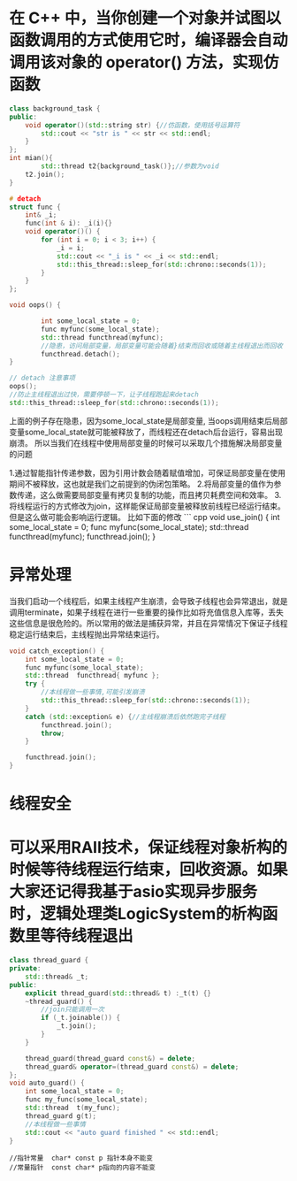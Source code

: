 # 在 C++ 中，当你创建一个对象并试图以函数调用的方式使用它时，编译器会自动调用该对象的 operator() 方法，实现仿函数
```c++
class background_task {
public:
	void operator()(std::string str) {//仿函数，使用括号运算符
		std::cout << "str is " << str << std::endl;
	}
};
int mian(){
    	std::thread t2{background_task()};//参数为void
	t2.join();
}

```
```c++
# detach
struct func {
    int& _i;
    func(int & i): _i(i){}
    void operator()() {
        for (int i = 0; i < 3; i++) {
            _i = i;
            std::cout << "_i is " << _i << std::endl;
            std::this_thread::sleep_for(std::chrono::seconds(1));
        }
    }
};

void oops() {

        int some_local_state = 0;
        func myfunc(some_local_state);
        std::thread functhread(myfunc);
        //隐患，访问局部变量，局部变量可能会随着}结束而回收或随着主线程退出而回收
        functhread.detach();    
}

// detach 注意事项
oops();
//防止主线程退出过快，需要停顿一下，让子线程跑起来detach
std::this_thread::sleep_for(std::chrono::seconds(1));
```
上面的例子存在隐患，因为some_local_state是局部变量, 当oops调用结束后局部变量some_local_state就可能被释放了，而线程还在detach后台运行，容易出现崩溃。 所以当我们在线程中使用局部变量的时候可以采取几个措施解决局部变量的问题

1.通过智能指针传递参数，因为引用计数会随着赋值增加，可保证局部变量在使用期间不被释放，这也就是我们之前提到的伪闭包策略。
2.将局部变量的值作为参数传递，这么做需要局部变量有拷贝复制的功能，而且拷贝耗费空间和效率。
3.将线程运行的方式修改为join，这样能保证局部变量被释放前线程已经运行结束。但是这么做可能会影响运行逻辑。 比如下面的修改 ``` cpp void use_join() { int some_local_state = 0; func myfunc(some_local_state); std::thread functhread(myfunc); functhread.join(); }

# 异常处理
当我们启动一个线程后，如果主线程产生崩溃，会导致子线程也会异常退出，就是调用terminate，如果子线程在进行一些重要的操作比如将充值信息入库等，丢失这些信息是很危险的。所以常用的做法是捕获异常，并且在异常情况下保证子线程稳定运行结束后，主线程抛出异常结束运行。
```c++
void catch_exception() {
	int some_local_state = 0;
	func myfunc(some_local_state);
	std::thread  functhread{ myfunc };
	try {
		//本线程做一些事情,可能引发崩溃
		std::this_thread::sleep_for(std::chrono::seconds(1));
	}
	catch (std::exception& e) {//主线程崩溃后依然跑完子线程
		functhread.join();
		throw;
	}

	functhread.join();
}
```

# 线程安全
# 可以采用RAII技术，保证线程对象析构的时候等待线程运行结束，回收资源。如果大家还记得我基于asio实现异步服务时，逻辑处理类LogicSystem的析构函数里等待线程退出
```c++
class thread_guard {
private:
	std::thread& _t;
public:
	explicit thread_guard(std::thread& t) :_t(t) {}
	~thread_guard() {
		//join只能调用一次
		if (_t.joinable()) {
			_t.join();
		}
	}

	thread_guard(thread_guard const&) = delete;
	thread_guard& operator=(thread_guard const&) = delete;
};
void auto_guard() {
	int some_local_state = 0;
	func my_func(some_local_state);
	std::thread  t(my_func);
	thread_guard g(t);
	//本线程做一些事情
	std::cout << "auto guard finished " << std::endl;
}
```
    //指针常量  char* const p 指针本身不能变
    //常量指针  const char* p指向的内容不能变
